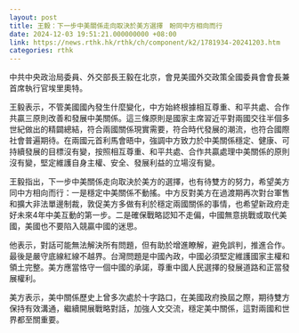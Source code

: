 ```yaml
---
layout: post
title: 王毅：下一步中美關係走向取決於美方選擇　盼同中方相向而行
date: 2024-12-03 19:51:21.000000000 +08:00
link: https://news.rthk.hk/rthk/ch/component/k2/1781934-20241203.htm
categories: rthk
---
```


中共中央政治局委員、外交部長王毅在北京，會見美國外交政策全國委員會會長兼首席執行官埃里奧特。

王毅表示，不管美國國內發生什麼變化，中方始終根據相互尊重、和平共處、合作共贏三原則改善和發展中美關係。這三條原則是國家主席習近平對兩國交往半個多世紀做出的精闢總結，符合兩國關係現實需要，符合時代發展的潮流，也符合國際社會普遍期待。在兩國元首利馬會晤中，強調中方致力於中美關係穩定、健康、可持續發展的目標沒有變，按照相互尊重、和平共處、合作共贏處理中美關係的原則沒有變，堅定維護自身主權、安全、發展利益的立場沒有變。

王毅指出，下一步中美關係走向取決於美方的選擇，也有待雙方的努力，希望美方同中方相向而行：一是穩定中美關係不動搖。中方反對美方在過渡期再次對台軍售和擴大非法單邊制裁，敦促美方多做有利於穩定兩國關係的事情，也希望新政府走好未來4年中美互動的第一步。二是確保戰略認知不走偏，中國無意挑戰或取代美國，美國也不要陷入競贏中國的迷思。

他表示，對話可能無法解決所有問題，但有助於增進瞭解，避免誤判，推進合作。最後是嚴守底線紅線不越界。台灣問題是中國內政，中國必須堅定維護國家主權和領土完整。美方應當恪守一個中國的承諾，尊重中國人民選擇的發展道路和正當發展權利。

美方表示，美中關係歷史上曾多次處於十字路口，在美國政府換屆之際，期待雙方保持有效溝通，繼續開展戰略對話，加強人文交流，穩定美中關係，這對兩國和世界都至關重要。
